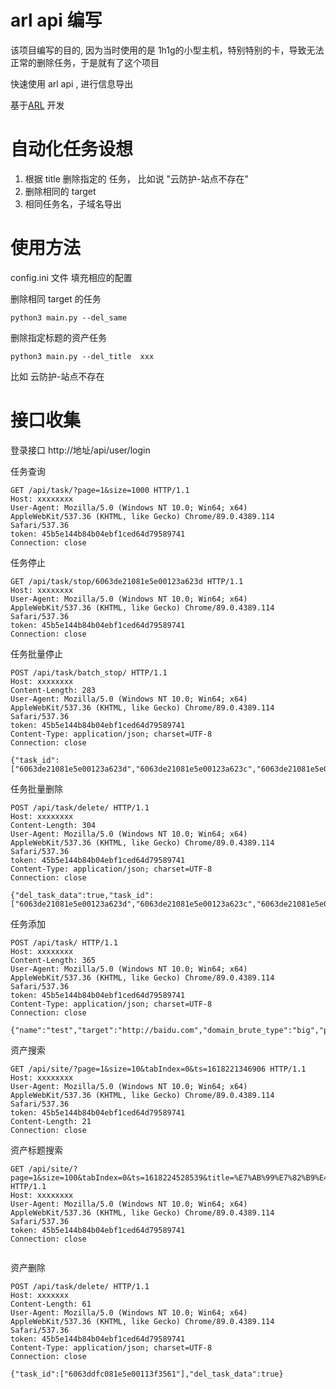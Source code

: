 # arl api 编写

该项目编写的目的, 因为当时使用的是 1h1g的小型主机，特别特别的卡，导致无法正常的删除任务，于是就有了这个项目

快速使用 arl api , 进行信息导出

基于[ARL](https://github.com/TophantTechnology/ARL)  开发







# 自动化任务设想

1. 根据 title 删除指定的 任务， 比如说 "云防护-站点不存在"
2. 删除相同的 target 
3. 相同任务名，子域名导出


# 使用方法

config.ini 文件 填充相应的配置


删除相同 target 的任务
```shell
python3 main.py --del_same
```


删除指定标题的资产任务
```shell
python3 main.py --del_title  xxx
```
比如 云防护-站点不存在





# 接口收集

登录接口
http://地址/api/user/login

任务查询
```http request
GET /api/task/?page=1&size=1000 HTTP/1.1
Host: xxxxxxxx
User-Agent: Mozilla/5.0 (Windows NT 10.0; Win64; x64) AppleWebKit/537.36 (KHTML, like Gecko) Chrome/89.0.4389.114 Safari/537.36
token: 45b5e144b84b04ebf1ced64d79589741
Connection: close
```
任务停止
```http request
GET /api/task/stop/6063de21081e5e00123a623d HTTP/1.1
Host: xxxxxxxx
User-Agent: Mozilla/5.0 (Windows NT 10.0; Win64; x64) AppleWebKit/537.36 (KHTML, like Gecko) Chrome/89.0.4389.114 Safari/537.36
token: 45b5e144b84b04ebf1ced64d79589741
Connection: close
```

任务批量停止
```http request
POST /api/task/batch_stop/ HTTP/1.1
Host: xxxxxxxx
Content-Length: 283
User-Agent: Mozilla/5.0 (Windows NT 10.0; Win64; x64) AppleWebKit/537.36 (KHTML, like Gecko) Chrome/89.0.4389.114 Safari/537.36
token: 45b5e144b84b04ebf1ced64d79589741
Content-Type: application/json; charset=UTF-8
Connection: close

{"task_id":["6063de21081e5e00123a623d","6063de21081e5e00123a623c","6063de21081e5e00123a623b","6063de21081e5e00123a623a","6063de21081e5e00123a6239","6063de21081e5e00123a6238","6063de21081e5e00123a6237","6063de21081e5e00123a6236","6063de21081e5e00123a6235","6063de21081e5e00123a6234"]}
```
任务批量删除
```http request
POST /api/task/delete/ HTTP/1.1
Host: xxxxxxxx
Content-Length: 304
User-Agent: Mozilla/5.0 (Windows NT 10.0; Win64; x64) AppleWebKit/537.36 (KHTML, like Gecko) Chrome/89.0.4389.114 Safari/537.36
token: 45b5e144b84b04ebf1ced64d79589741
Content-Type: application/json; charset=UTF-8
Connection: close

{"del_task_data":true,"task_id":["6063de21081e5e00123a623d","6063de21081e5e00123a623c","6063de21081e5e00123a623b","6063de21081e5e00123a623a","6063de21081e5e00123a6239","6063de21081e5e00123a6238","6063de21081e5e00123a6237","6063de21081e5e00123a6236","6063de21081e5e00123a6235","6063de21081e5e00123a6234"]}
```

任务添加
```http request
POST /api/task/ HTTP/1.1
Host: xxxxxxxx
Content-Length: 365
User-Agent: Mozilla/5.0 (Windows NT 10.0; Win64; x64) AppleWebKit/537.36 (KHTML, like Gecko) Chrome/89.0.4389.114 Safari/537.36
token: 45b5e144b84b04ebf1ced64d79589741
Content-Type: application/json; charset=UTF-8
Connection: close

{"name":"test","target":"http://baidu.com","domain_brute_type":"big","port_scan_type":"top100","domain_brute":true,"alt_dns":true,"riskiq_search":true,"arl_search":true,"port_scan":true,"service_detection":true,"os_detection":true,"fofa_search":true,"ssl_cert":true,"site_identify":true,"search_engines":true,"site_spider":true,"site_capture":true,"file_leak":true}
```


资产搜索
```http request
GET /api/site/?page=1&size=10&tabIndex=0&ts=1618221346906 HTTP/1.1
Host: xxxxxxxx
User-Agent: Mozilla/5.0 (Windows NT 10.0; Win64; x64) AppleWebKit/537.36 (KHTML, like Gecko) Chrome/89.0.4389.114 Safari/537.36
token: 45b5e144b84b04ebf1ced64d79589741
Content-Length: 21
Connection: close
```

资产标题搜索
```http request
GET /api/site/?page=1&size=100&tabIndex=0&ts=1618224528539&title=%E7%AB%99%E7%82%B9%E4%B8%8D%E5%AD%98%E5%9C%A8 HTTP/1.1
Host: xxxxxxxx
User-Agent: Mozilla/5.0 (Windows NT 10.0; Win64; x64) AppleWebKit/537.36 (KHTML, like Gecko) Chrome/89.0.4389.114 Safari/537.36
token: 45b5e144b84b04ebf1ced64d79589741
Connection: close


```


资产删除
```http request
POST /api/task/delete/ HTTP/1.1
Host: xxxxxxx
Content-Length: 61
User-Agent: Mozilla/5.0 (Windows NT 10.0; Win64; x64) AppleWebKit/537.36 (KHTML, like Gecko) Chrome/89.0.4389.114 Safari/537.36
token: 45b5e144b84b04ebf1ced64d79589741
Content-Type: application/json; charset=UTF-8
Connection: close

{"task_id":["6063ddfc081e5e00113f3561"],"del_task_data":true}
```
